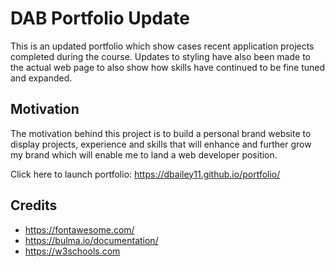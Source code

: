 # DAB Portfolio Update

This is an updated portfolio which show cases recent application projects completed during the course. Updates to styling have also been made to the actual web page to also show how skills have continued to be fine tuned and expanded.

## Motivation

The motivation behind this project is to build a personal brand website to display projects, experience and skills that will enhance and further grow my brand which will enable me to land a web developer position.

Click here to launch portfolio: https://dbailey11.github.io/portfolio/

## Credits

- https://fontawesome.com/
- https://bulma.io/documentation/
- https://w3schools.com
